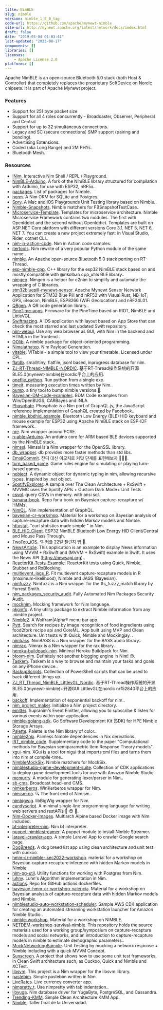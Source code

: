 ```yaml
---
title: NimBLE
slug: nimble
version: nimble_1_5_0_tag
code-url: https://github.com/apache/mynewt-nimble
site-url: http://mynewt.apache.org/latest/network/docs/index.html
draft: false
date: "2019-03-04 01:03:41"
last-updated: "2023-08-17"
components: []
libraries: []
licenses:
    - Apache License 2.0
platforms: []
---
```

Apache NimBLE is an open-source Bluetooth 5.0 stack (both Host & Controller) that completely replaces the proprietary SoftDevice on Nordic chipsets. It is part of Apache Mynewt project.

<!--more-->

### Features

- Support for 251 byte packet size
- Support for all 4 roles concurrently - Broadcaster, Observer, Peripheral and Central
- Support for up to 32 simultaneous connections.
- Legacy and SC (secure connections) SMP support (pairing and bonding).
- Advertising Extensions.
- Coded (aka Long Range) and 2M PHYs.
- Bluetooth Mesh.

### Resources
<!--github-projects-->
- [INim](https://github.com/inim-repl/INim). Interactive Nim Shell / REPL / Playground.
- [NimBLE-Arduino](https://github.com/h2zero/NimBLE-Arduino). A fork of the NimBLE library structured for compilation with Arduino, for use with ESP32, nRF5x..
- [packages](https://github.com/nim-lang/packages). List of packages for Nimble.
- [norm](https://github.com/moigagoo/norm). A Nim ORM for SQLite and Postgres.
- [Spry](https://github.com/Quick/Spry). A Mac and iOS Playgrounds Unit Testing library based on Nimble..
- [Nimble-Snapshots](https://github.com/ashfurrow/Nimble-Snapshots). Nimble matchers for FBSnapshotTestCase..
- [Microservice-Template](https://github.com/Calabonga/Microservice-Template). Templates for microservice architecture. Nimble Microservice Framework contains two modules. The first with OpenIddict and the second without OpenIddict. Templates are built on ASP.NET Core platform with different versions Core 3.1, NET 5, NET 6, NET 7. You can create a new project extremely fast: in Visual Studio, Rider, dotnet CLI..
- [nim-in-action-code](https://github.com/dom96/nim-in-action-code). Nim in Action code samples.
- [itertools](https://github.com/narimiran/itertools). Nim rewrite of a very popular Python module of the same name..
- [nimble](https://github.com/RT-Thread-packages/nimble). An Apache open-source Bluetooth 5.0 stack porting on RT-Thread.
- [esp-nimble-cpp](https://github.com/h2zero/esp-nimble-cpp). C++ library for the esp32 NimBLE stack based on and mostly  compatible with @nkolban cpp_utils BLE library..
- [nimgen](https://github.com/genotrance/nimgen). Nimgen is a helper for c2nim to simplify and automate the wrapping of C libraries.
- [stm32bluepill-mynewt-sensor](https://github.com/lupyuen/stm32bluepill-mynewt-sensor). Apache Mynewt Sensor Network Application for STM32 Blue Pill and nRF52 with Visual Rust, NB-IoT, GPS, iBeacon, NimBLE, ESP8266 (WiFi Geolocation) and nRF24L01.
- [QRgen](https://github.com/aruZeta/QRgen). A QR code generation library..
- [PineTime-apps](https://github.com/bosmoment/PineTime-apps). Firmware for the PineTime based on RIOT, NimBLE and LittleVGL.
- [Swiftmazing](https://github.com/HelioMesquita/Swiftmazing). A iOS application with layout based on App Store that can check the most starred and last updated Swift repository.
- [nim-webui](https://github.com/webui-dev/nim-webui). Use any web browser as GUI, with Nim in the backend and HTML5 in the frontend..
- [OOlib](https://github.com/Glasses-Neo/OOlib). A nimble package for object-oriented programming.
- [Nimalathatep](https://github.com/S3lrius/Nimalathatep). Nim Payload Generation.
- [vitable](https://github.com/CartelProject/vitable). VITable - a simple tool to view your timetable. Licensed under CPL.
- [flatdb](https://github.com/enthus1ast/flatdb). small/tiny, flatfile, jsonl based, inprogress database for nim.
- [ZJ-RT-Thread-NIMBLE-NORDIC](https://github.com/ZJ-TEK/ZJ-RT-Thread-NIMBLE-NORDIC). 基于RT-Thread操作系统的开源BLE5.0(mynewt-nimble)在nordic平台上的应用.
- [onefile_python](https://github.com/synap5e/onefile_python). Run python from a single exe.
- [timeit](https://github.com/ringabout/timeit). measuring execution times written by Nim..
- [bump](https://github.com/disruptek/bump). a tiny tool to bump nimble versions 🍻.
- [Bayesian-DM-code-examples](https://github.com/Andrew9Lawson/Bayesian-DM-code-examples). BDM Code examples from Win/OpenBUGS, CARBayes and INLA.
- [Phosphate](https://github.com/KingDarBoja/Phosphate). Phosphate is a Nim port of GraphQL.js, the JavaScript reference implementation of GraphQL created by Facebook..
- [nimble_kbdhid_example](https://github.com/olegos76/nimble_kbdhid_example). Bluetooth Low Energy (BLE) HID keyboard and mouse example for ESP32 using Apache NimBLE stack on ESP-IDF framework..
- [nre](https://github.com/flaviut/nre). Nim wrapper around PCRE.
- [n-able-Arduino](https://github.com/h2zero/n-able-Arduino). An arduino core for ARM based BLE devices supported by the NimBLE stack..
- [nimssl](https://github.com/genotrance/nimssl). Nimssl is a Nim wrapper for the OpenSSL library.
- [db_wrapper](https://github.com/sivchari/db_wrapper). db provides more faster methods than std libs.
- [EmojiCommit](https://github.com/sujinnaljin/EmojiCommit). 잔디 대신 이모지로 커밋 단계를 표현해보자 👩🏻‍💻.
- [turn_based_game](https://github.com/JohnAD/turn_based_game). Game rules engine for simulating or playing turn-based games..
- [nobject](https://github.com/carpall/nobject). A dynamic object for dynamic typing in nim, allowing recursive types. Inspired by .net object.
- [SpotifyExplorer](https://github.com/behrad-kzm/SpotifyExplorer). A sample over The Clean Architecture + RxSwift + MVVMC uses the Spotify APIs + Custom Dark Mode+ Unit Tests.
- [csvql](https://github.com/Bennyelg/csvql). query CSVs in memory. with ansi sql.
- [banana-book](https://github.com/oliviergimenez/banana-book). Repo for a book on Bayesian capture-recapture w/ HMMs.
- [NimQL](https://github.com/jdhorwitz/NimQL). Nim implementation of GraphQL.
- [bayesian-cr-workshop](https://github.com/oliviergimenez/bayesian-cr-workshop). Material for a workshop on Bayesian analysis of capture-recapture data with hidden Markov models and Nimble.
- [httpstat](https://github.com/ucpr/httpstat). "curl statistics made simple " in Nim.
- [BLE_HID_Client](https://github.com/esp32beans/BLE_HID_Client). ESP32 NimBLE Bluetooth Low Energy HID Client/Central and Mouse Pass Through.
- [TwoToo_iOS](https://github.com/mash-up-kr/TwoToo_iOS). 💘 커플 22일 챌린지 앱 💌.
- [NewsArticle](https://github.com/hadanischal/NewsArticle). This application is an example to display News information using MVVM + RxSwift and (MVVM + RxSwift) example in Swift. It uses the News API (https://newsapi.org)..
- [ReactorKit-Tests-Example](https://github.com/doctalk-india/ReactorKit-Tests-Example). ReactorKit tests using Quick, Nimble, Stubber and RxBlocking.
- [multievent_jags_R](https://github.com/oliviergimenez/multievent_jags_R). Fit multievent capture-recapture models in R (maximum-likelihood), Nimble and JAGS (Bayesian).
- [nimfuzzy](https://github.com/genotrance/nimfuzzy). Nimfuzz is a Nim wrapper for the fts_fuzzy_match library by Forrest Smith.
- [nim_packages_security_audit](https://github.com/juancarlospaco/nim_packages_security_audit). Fully Automated Nim Packages Security Audit.
- [mocknim](https://github.com/mem-memov/mocknim). Mocking framework for Nim language.
- [pkginfo](https://github.com/openpeeps/pkginfo). A tiny utility package to extract Nimble information from any .nimble project.
- [Nimble2](https://github.com/Maybulb/Nimble2). A Wolfram|Alpha® menu bar app..
- [Pytt](https://github.com/neodym1337/Pytt). Search for recipes by image recognition of food ingredients using food2fork recipe api and CoreML. App built using MVP and Clean architecture. Unit tests with Quick, Nimble and Mockingjay. .
- [nimbass](https://github.com/genotrance/nimbass). NimBASS is a Nim wrapper for the BASS audio library..
- [nimrax](https://github.com/genotrance/nimrax). Nimrax is a Nim wrapper for the rax library.
- [heroku-buildpack-nim](https://github.com/ShivangKakkar/heroku-buildpack-nim). Minimal Heroku Buildpack for Nim.
- [bloom-nim](https://github.com/littledivy/bloom-nim). Definitely not another blogging engine in Nim! :expressionless:.
- [Taskem](https://github.com/alexvelikotckiy/Taskem). Taskem is a way to browse and maintain your tasks and goals on any iPhone device..
- [BackupScripts](https://github.com/OsbornePro/BackupScripts). Collection of PowerShell scripts that can be used to back different things up.
- [ZJ_RT_Thread_NimBLE_LittlevGL_Nordic](https://github.com/ZJ-TEK/ZJ_RT_Thread_NimBLE_LittlevGL_Nordic). 基于RT-Thread操作系统的开源BLE5.0(mynewt-nimble)+开源GUI LittlevGL在nordic nrf52840平台上的应用.
- [backoff](https://github.com/CORDEA/backoff).  Implementation of exponential backoff for nim..
- [nim_project_maker](https://github.com/FedericoCeratto/nim_project_maker). Initialize a Nim project directory.
- [emitter](https://github.com/supranim/emitter). Supranim's Event Emitter, allowing you to subscribe & listen for various events within your application.
- [nimble-golang-sdk](https://github.com/hpe-storage/nimble-golang-sdk). Go Software Development Kit (SDK) for HPE Nimble Storage Arrays.
- [Palette](https://github.com/momeemt/Palette). Palette is the Nim library of color..
- [nimble2nix](https://github.com/bandithedoge/nimble2nix). Painless Nimble dependencies in Nix derivations.
- [IRT_nimble_code](https://github.com/salleuska/IRT_nimble_code). Supplementary code to the paper "Computational methods for Bayesian semiparametric Item Response Theory models".
- [xgui-nim](https://github.com/thatrandomperson5/xgui-nim). XGui is a tool for nigui that imports xml files and turns them into nim at compile-time..
- [NimbleMockSix](https://github.com/lvsti/NimbleMockSix). Nimble matchers for MockSix.
- [nimblestudio-game-development-suite](https://github.com/aws-samples/nimblestudio-game-development-suite). Collection of CDK applications to deploy game development tools for use with Amazon Nimble Studio.
- [mcmurry](https://github.com/chocobo333/mcmurry). A module for generating lexer/parser in Nim..
- [sb-cms](https://github.com/dkashin/sb-cms). Broadcast head-end CMS.
- [nimkerberos](https://github.com/genotrance/nimkerberos). WinKerberos wrapper for Nim.
- [nimism.co](https://github.com/molnarmark/nimism.co). 🔍 The front end of Nimism..
- [nimbigwig](https://github.com/genotrance/nimbigwig). libBigWig wrapper for Nim.
- [candyscript](https://github.com/littledivy/candyscript). A minimal single-line programming language for writing web servers and restAPIs :candy: :relieved: :rocket:.
- [Nim-Docker-Images](https://github.com/maxisoft/Nim-Docker-Images). Multiarch Alpine based Docker image with Nim included.
- [bf-interpreter-nim](https://github.com/willdoescode/bf-interpreter-nim). Nim bf interpreter.
- [puppet-nimblestreamer](https://github.com/yoshz/puppet-nimblestreamer). A puppet module to install Nimble Streamer.
- [laravel-crawler-app](https://github.com/nhutle/laravel-crawler-app). A simple Laravel App to crawler Google search page.
- [DogBreeds](https://github.com/HelioMesquita/DogBreeds). A dog breed list app using clean architecture and unit test with cuckoo.
- [hmm-cr-nimble-isec2022-workshop](https://github.com/oliviergimenez/hmm-cr-nimble-isec2022-workshop). material for a workshop on Bayesian capture-recapture inference with hidden Markov models in Nimble.
- [nim-pg-util](https://github.com/hiteshjasani/nim-pg-util). Utility functions for working with Postgres from Nim.
- [luhny](https://github.com/sigmapie8/luhny). Luhn's Algorithm implementation in Nim.
- [actions](https://github.com/ChristianWitts/actions). Repo for GitHub actions dockerfiles.
- [bayesian-hmm-cr-workshop-valencia](https://github.com/oliviergimenez/bayesian-hmm-cr-workshop-valencia). Material for a workshop on Bayesian analysis of capture-recapture data with hidden Markov models and Nimble.
- [nimblestudio-auto-workstation-scheduler](https://github.com/aws-samples/nimblestudio-auto-workstation-scheduler). Sample AWS CDK application for creating an automated streaming workstation launcher for Amazon Nimble Studio..
- [nimble-workshop](https://github.com/oliviergimenez/nimble-workshop). Material for a workshop on NIMBLE.
- [NETDEM-workshop-survival-nimble](https://github.com/oliviergimenez/NETDEM-workshop-survival-nimble). This repository holds the source materials used for a working group/symposium on capture-recapture models and social networks, and an introduction to capture-recapture models in nimble to estimate demographic parameters..
- [MockNetworkingSample](https://github.com/koingdev/MockNetworkingSample). Unit Testing by mocking a network response + Nimble including with a quick MVVM Concept.
- [Sunscreen](https://github.com/HelioMesquita/Sunscreen). A project that shows how to use some unit test frameworks, in Clean Swift architecture such, as Cuckoo, Quick and Nimble and XCTest.
- [libsvm](https://github.com/genotrance/libsvm). This project is a Nim wrapper for the libsvm library.
- [pastebim](https://github.com/ptdel/pastebim). Simple pastebim written in Nim.
- [LiveRates](https://github.com/Wassmd/LiveRates). Live currency converter app.
- [nimpretty_t](https://github.com/ttytm/nimpretty_t). Use nimpretty with tab indentation..
- [libyuga](https://github.com/mondrepublic/libyuga). Nim database driver for YugaByte, PostgreSQL, and Cassandra.
- [Trending-KMM](https://github.com/mecoFarid/Trending-KMM). Simple Clean Architecture KMM App.
- [Nimble](https://github.com/Jjuandi/Nimble). Taller final de la Universidad.
